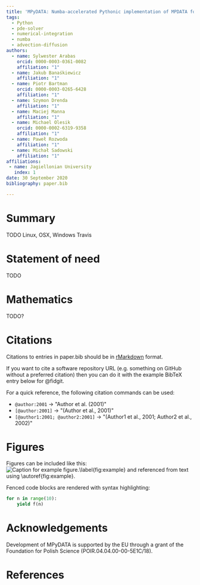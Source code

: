 ```yaml
---
title: 'MPyDATA: Numba-accelerated Pythonic implementation of MPDATA for solutions of nonlinear conservation laws with Jupyter, Matlab and Julia examples'
tags:
  - Python
  - pde-solver 
  - numerical-integration 
  - numba 
  - advection-diffusion
authors:
  - name: Sylwester Arabas
    orcid: 0000-0003-0361-0082
    affiliation: "1"
  - name: Jakub Banaśkiewicz
    affiliation: "1"
  - name: Piotr Bartman
    orcid: 0000-0003-0265-6428
    affiliation: "1"
  - name: Szymon Drenda
    affiliation: "1"
  - name: Maciej Manna
    affiliation: "1"
  - name: Michael Olesik
    orcid: 0000-0002-6319-9358
    affiliation: "1"
  - name: Paweł Rozwoda
    affiliation: "1"
  - name: Michał Sadowski
    affiliation: "1"
affiliations:
 - name: Jagiellonian University
   index: 1
date: 30 September 2020
bibliography: paper.bib

---
```


# Summary

TODO
Linux, OSX, Windows
Travis

# Statement of need 

TODO

# Mathematics

TODO?

# Citations

Citations to entries in paper.bib should be in
[rMarkdown](http://rmarkdown.rstudio.com/authoring_bibliographies_and_citations.html)
format.

If you want to cite a software repository URL (e.g. something on GitHub without a preferred
citation) then you can do it with the example BibTeX entry below for @fidgit.

For a quick reference, the following citation commands can be used:
- `@author:2001`  ->  "Author et al. (2001)"
- `[@author:2001]` -> "(Author et al., 2001)"
- `[@author1:2001; @author2:2001]` -> "(Author1 et al., 2001; Author2 et al., 2002)"

# Figures

Figures can be included like this:
![Caption for example figure.\label{fig:example}](figure.png)
and referenced from text using \autoref{fig:example}.

Fenced code blocks are rendered with syntax highlighting:
```python
for n in range(10):
    yield f(n)
```	

# Acknowledgements

Development of MPyDATA is supported by the EU through a grant of the Foundation for Polish Science (POIR.04.04.00-00-5E1C/18).

# References

